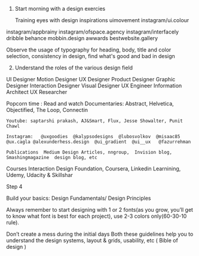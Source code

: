 1. Start morning with a design exercies

   Training eyes with design inspirations
    uimovement instagram/ui.colour

instagram/appbrainy
instagram/ofspace.agency
instagram/interfacely
dribble
behance
mobbin.design
awwards
bestwebsite.gallery

Observe the usage of typography for heading, body, title and color selection, consistency in design, find what's good and bad in design


2. Understand the roles of the various design field

UI Designer Motion Designer
UX Designer Product Designer
Graphic Designer Interaction Designer
Visual Designer
UX Engineer
Information Architect
UX Researcher


Popcorn time : Read and watch
    Documentaries: Abstract, Helvetica, Objectified, The Loop, Connectin

    Youtube: saptarshi prakash, AJ&Smart, Flux, Jesse Showalter, Punit Chawl

    Instagram:   @uxgoodies  @kalypsodesigns  @lubosvolkov  @misaac85 @ux.cagla @alexunderhess.design  @ui_gradient  @ui__ux   @fazurrehman

    Publications  Medium Design Articles, nngroup,  Invision blog, Smashingmagazine  design blog, etc

Courses
    Interaction Design Foundation,  Coursera, Linkedin Learnining,  Udemy, Udacity & Skillshar 
    
Step 4

Build your basics: Design  Fundamentals/ Design Principles

Always remember to start designing with 1 or 2 
fonts(as you grow, you’ll get to know what font is best 
for each project), use 2-3 colors only(60-30-10 rule). 

Don’t create a mess during the initial days
Both these guidelines help you to understand the design 
systems, layout & grids, usability, etc ( Bible of design )